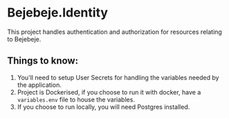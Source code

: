 # Bejebeje.Identity

This project handles authentication and authorization for resources relating to Bejebeje.

## Things to know:

1. You'll need to setup User Secrets for handling the variables needed by the application.
2. Project is Dockerised, if you choose to run it with docker, have a `variables.env` file to house the variables.
3. If you choose to run locally, you will need Postgres installed.
